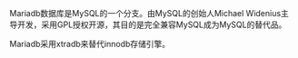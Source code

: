 Mariadb数据库是MySQL的一个分支。由MySQL的创始人Michael Widenius主导开发，采用GPL授权开源，其目的是完全兼容MySQL成为MySQL的替代品。

Mariadb采用xtradb来替代innodb存储引擎。